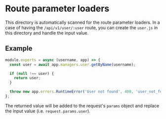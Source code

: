 # Route parameter loaders

This directory is automatically scanned for the route parameter loaders. In a case of having the `/api/v1/user/:user` route, you can create the `user.js` in this directory and handle the input value.

## Example

```javascript
module.exports = async (username, app) => {
  const user = await app.managers.user.getByName(username);

  if (null !== user) {
    return user;
  }

  throw new app.errors.RuntimeError('User not found', 400, 'user_not_found');
};
```

The returned value will be added to the request's `params` object and replace the input value (i.e. `request.params.user`).
